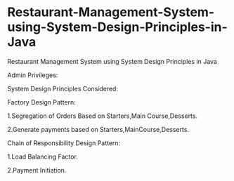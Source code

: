 # Restaurant-Management-System-using-System-Design-Principles-in-Java

Restaurant Management System using System Design Principles in Java

Admin Privileges:

System Design Principles Considered:

Factory Design Pattern:

1.Segregation of Orders Based on Starters,Main Course,Desserts.

2.Generate payments based on Starters,MainCourse,Desserts.








Chain of Responsibility Design Pattern:

1.Load Balancing Factor.

2.Payment Initiation.
